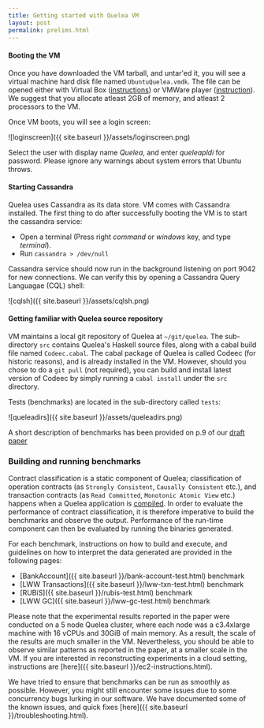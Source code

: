 ```yaml
---
title: Getting started with Quelea VM
layout: post
permalink: prelims.html
---
```


#### Booting the VM

Once you have downloaded the VM tarball, and untar'ed it, you will see
a virtual machine hard disk file named `UbuntuQuelea.vmdk`. The file
can be opened either with Virtual Box
([instructions](http://techathlon.com/how-to-run-a-vmdk-file-in-oracle-virtualbox/))
or VMWare player
([instruction](http://kb.vmware.com/selfservice/microsites/search.do?language=en_US&cmd=displayKC&externalId=2010196)). 
We suggest that you allocate atleast 2GB of memory, and atleast 2
processors to the VM. 

Once VM boots, you will see a login screen:

![loginscreen]({{ site.baseurl }}/assets/loginscreen.png)

Select the user with display name _Quelea_, and enter _queleapldi_ for
password. Please ignore any warnings about system errors that Ubuntu
throws.

#### Starting Cassandra

Quelea uses Cassandra as its data store. VM comes with Cassandra
installed. The first thing to do after successfully booting the VM is
to start the cassandra service:

+ Open a terminal (Press right _command_ or _windows_ key, and type
  _terminal_).
+ Run `cassandra > /dev/null`

Cassandra service should now run in the background listening on port
9042 for new connections. We can verify this by opening a Cassandra
Query Languagae (CQL) shell:

![cqlsh]({{ site.baseurl }}/assets/cqlsh.png)

#### Getting familiar with Quelea source repository

VM maintains a local git repository of Quelea at `~/git/quelea`. The
sub-directory `src` contains Quelea's Haskell source files, along with
a cabal build file named `Codeec.cabal`. The cabal package of Quelea
is called Codeec (for historic reasons), and is already installed in
the VM. However, should you chose to do a `git pull` (not required),
you can build and install latest version of Codeec by simply running a
`cabal install` under the `src` directory. 

Tests (benchmarks) are located in the sub-directory called `tests`:

![queleadirs]({{ site.baseurl }}/assets/queleadirs.png)

A short description of benchmarks has been provided on p.9 of our
[draft paper](http://gowthamk.github.io/docs/quelea.pdf)

### Building and running benchmarks

Contract classification is a static component of Quelea;
classification of operation contracts (as `Strongly Consistent`,
`Causally Consistent` etc.), and transaction contracts (as `Read
Committed`, `Monotonic Atomic View` etc.) happens when a Quelea
application is <u>compiled</u>. In order to evaluate the performance
of contract classification, it is therefore imperative to build the
benchmarks and observe the output. Performance of the run-time
component can then be evaluated by running the binaries generated.

For each benchmark, instructions on how to build and execute, and
guidelines on how to interpret the data generated are provided in the
following pages:

+ [BankAccount]({{ site.baseurl }}/bank-account-test.html) benchmark
+ [LWW Transactions]({{ site.baseurl }}/lww-txn-test.html) benchmark
+ [RUBiS]({{ site.baseurl }}/rubis-test.html) benchmark
+ [LWW GC]({{ site.baseurl }}/lww-gc-test.html) benchmark

Please note that the experimental results reported in the paper were
conducted on a 5 node Quelea cluster, where each node was a c3.4xlarge
machine with 16 vCPUs and 30GiB of main memory. As a result, the scale
of the results are much smaller in the VM. Nevertheless, you should be
able to observe similar patterns as reported in the paper, at a
smaller scale in the VM. If you are interested in reconstructing
experiments in a cloud setting, instructions are 
[here]({{ site.baseurl }}/ec2-instructions.html).

We have tried to ensure that benchmarks can be run as smoothly as
possible. However, you might still encounter some issues due to some
concurrency bugs lurking in our software. We have documented some of
the known issues, and quick fixes [here]({{ site.baseurl }}/troubleshooting.html).
